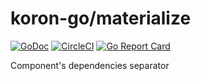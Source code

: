 # koron-go/materialize

[![GoDoc](https://godoc.org/github.com/koron-go/materialize?status.svg)](https://godoc.org/github.com/koron-go/materialize)
[![CircleCI](https://img.shields.io/circleci/project/github/koron-go/materialize/master.svg)](https://circleci.com/gh/koron-go/materialize/tree/master)
[![Go Report Card](https://goreportcard.com/badge/github.com/koron-go/materialize)](https://goreportcard.com/report/github.com/koron-go/materialize)

Component's dependencies separator
